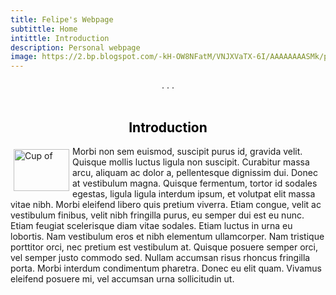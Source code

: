 ```yaml
---
title: Felipe's Webpage
subtittle: Home
intittle: Introduction
description: Personal webpage
image: https://2.bp.blogspot.com/-kH-OW8NFatM/VNJXVaTX-6I/AAAAAAAASMk/p_EzOCjVkqI/s1600/ESCHER.PNG
---
```

<div class="" align="center" style="text-decoration:none">
                  . . .
               </div>
               <br>

<H2 Style = "Text-Align:Center; Color: Black">Introduction</H2>
<div class="subt_content">
<img src="/cup1.gif" width="89" height="67" alt="Cup of " style="float:left; padding:5px">
Morbi non sem euismod, suscipit purus id, gravida velit. Quisque mollis luctus ligula non suscipit. Curabitur massa arcu, aliquam ac dolor a, pellentesque dignissim dui. Donec at vestibulum magna. Quisque fermentum, tortor id sodales egestas, ligula ligula interdum ipsum, et volutpat elit massa vitae nibh. Morbi eleifend libero quis pretium viverra. Etiam congue, velit ac vestibulum finibus, velit nibh fringilla purus, eu semper dui est eu nunc. Etiam feugiat scelerisque diam vitae sodales. Etiam luctus in urna eu lobortis. Nam vestibulum eros et nibh elementum ullamcorper. Nam tristique porttitor orci, nec pretium est vestibulum at. Quisque posuere semper orci, vel semper justo commodo sed. Nullam accumsan risus rhoncus fringilla porta. Morbi interdum condimentum pharetra. Donec eu elit quam. Vivamus eleifend posuere mi, vel accumsan urna sollicitudin ut.
</div>

<!-- <table>
    <thead>
        <tr>
            <th style="text-align:center">Lunes</th>
            <th style="text-align:center">Martes</th>
            <th style="text-align:center">Miercoles</th>
            <th style="text-align:center">Jueves</th>
            <th style="text-align:center">Viernes</th>
            <th style="text-align:center">Sabado</th>
            <th style="text-align:center">Domingo</th>
        </tr>
    </thead>
    <tbody>
        <tr>
            <td align="center">Historia</td>
            <td align="center">Literatura</td>
            <td align="center">Arte</td>
            <td align="center">Ciencia</td>
            <td align="center">Sistemas & computación</td>
            <td align="center">Filosofía</td>
            <td align="center">Not specified</td>
        </tr>
    </tbody>
</table> -->
